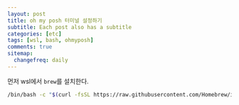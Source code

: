 ```yaml
---
layout: post
title: oh my posh 터미널 설정하기
subtitle: Each post also has a subtitle
categories: [etc]
tags: [wsl, bash, ohmyposh]
comments: true
sitemap:
  changefreq: daily
---
```


먼저 wsl에서 `brew`를 설치한다.

```bash
/bin/bash -c "$(curl -fsSL https://raw.githubusercontent.com/Homebrew/install/HEAD/install.sh)"
```